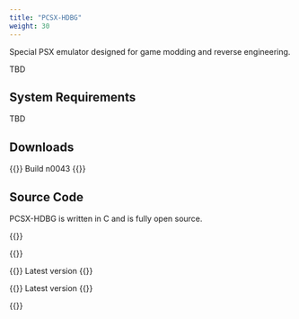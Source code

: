 ```yaml
---
title: "PCSX-HDBG"
weight: 30
---
```

Special PSX emulator designed for game modding and reverse engineering.

<!--more-->

TBD

## System Requirements

TBD

## Downloads

{{<card url="https://misc-tools.cbhacks.com/pcsx-hdbg/pcsx-hdbg-n0043-63df1ea3a4ef77cd02dbdbc58b978ff2ffa55f78-i686.zip" title="Windows 32-bit (.zip)">}}
Build n0043
{{</card>}}

## Source Code

PCSX-HDBG is written in C and is fully open source.

{{<cardset>}}

{{<card url="https://github.com/cbhacks/pcsx-hdbg" title="GitHub" emblem="/img/GitHub-Mark-32px.png" />}}

{{<card url="https://github.com/cbhacks/pcsx-hdbg/archive/master.zip" title="Source Code (.zip)">}}
Latest version
{{</card>}}

{{<card url="https://github.com/cbhacks/pcsx-hdbg/archive/master.tar.gz" title="Source Code (.tar.gz)">}}
Latest version
{{</card>}}

{{</cardset>}}
